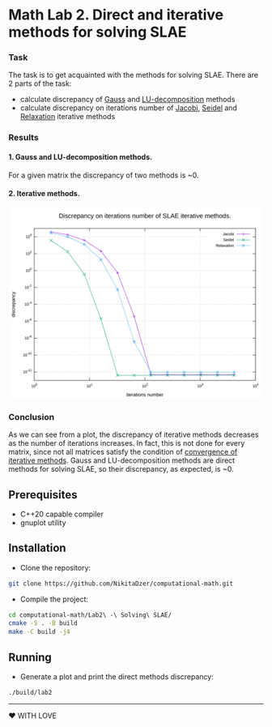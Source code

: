 # Math Lab 2. Direct and iterative methods for solving SLAE
### Task
The task is to get acquainted with the methods for solving SLAE. There are 2 parts of the task:
* calculate discrepancy of [Gauss](https://en.wikipedia.org/wiki/Gaussian_elimination) and [LU-decomposition](https://en.wikipedia.org/wiki/LU_decomposition) methods
* calculate discrepancy on iterations number of [Jacobi](https://en.wikipedia.org/wiki/Jacobi_method), [Seidel](https://en.wikipedia.org/wiki/Gauss%E2%80%93Seidel_method) and [Relaxation](https://en.wikipedia.org/wiki/Successive_over-relaxation) iterative methods

### Results
#### 1. Gauss and LU-decomposition methods.
For a given matrix the discrepancy of two methods is ~0.

#### 2. Iterative methods.
![Plot for iterative methods.](./assets/graph.svg)

### Conclusion
As we can see from a plot, the discrepancy of iterative methods decreases as the number of iterations increases. In fact, this is not done for every matrix, since not all matrices satisfy the condition of [convergence of iterative methods](https://en.wikipedia.org/wiki/Iterative_method).
Gauss and LU-decomposition methods are direct methods for solving SLAE, so their discrepancy, as expected, is ~0. 

## Prerequisites

- C++20 capable compiler
- gnuplot utility


## Installation
- Clone the repository:
```sh
git clone https://github.com/NikitaDzer/computational-math.git
```
- Compile the project:
```sh
cd computational-math/Lab2\ -\ Solving\ SLAE/
cmake -S . -B build
make -C build -j4
```

## Running
- Generate a plot and print the direct methods discrepancy:
```sh
./build/lab2
```
---
♥ WITH LOVE
